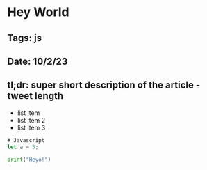 # Hey World

## Tags: js
## Date: 10/2/23
## tl;dr: super short description of the article - tweet length


- list item
- list item 2
- list item 3


```js
# Javascript
let a = 5;
```

```py
print("Heyo!")
```
